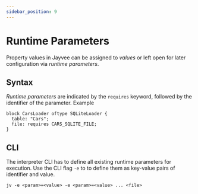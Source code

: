 ```yaml
---
sidebar_position: 9
---
```


# Runtime Parameters

Property values in Jayvee can be assigned to _values_ or left open for later configuration via _runtime parameters_.

## Syntax

_Runtime parameters_ are indicated by the `requires` keyword, followed by the identifier of the parameter. Example

```jayvee
block CarsLoader oftype SQLiteLoader {
  table: "Cars";
  file: requires CARS_SQLITE_FILE;
}
```

## CLI

The interpreter CLI has to define all existing runtime parameters for execution. 
Use the CLI flag `-e` to to define them as key-value pairs of identifier and value.

```console
jv -e <param>=<value> -e <param>=<value> ... <file>
```
